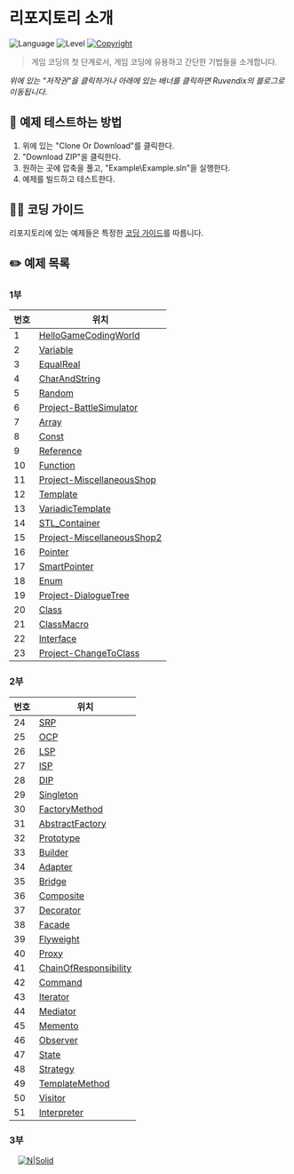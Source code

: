 # 리포지토리 소개
![Language](https://img.shields.io/badge/%ED%94%84%EB%A1%9C%EA%B7%B8%EB%9E%98%EB%B0%8D%20%EC%96%B8%EC%96%B4-C%2B%2B-yellow) ![Level](https://img.shields.io/badge/%EC%88%98%EC%A4%80-%EC%B4%88%EB%B3%B4-orange) [![Copyright](https://img.shields.io/badge/%EC%A0%80%EC%9E%91%EA%B6%8C-Ruvendix-yellowgreen)](https://blog.naver.com/ruvendix) 
> 게임 코딩의 첫 단계로서, 게임 코딩에 유용하고 간단한 기법들을 소개합니다.

*위에 있는 "저작권"을 클릭하거나 아래에 있는 배너를 클릭하면 Ruvendix의 블로그로 이동됩니다.*
&nbsp;
&nbsp;
## 🔧 예제 테스트하는 방법
1. 위에 있는 "Clone Or Download"를 클릭한다.
2. "Download ZIP"을 클릭한다.
3. 원하는 곳에 압축을 풀고, "Example\Example.sln"을 실행한다.
4. 예제를 빌드하고 테스트한다.
&nbsp;
&nbsp;
## 💁‍♂️ 코딩 가이드
리포지토리에 있는 예제들은 특정한 [코딩 가이드](https://ruvendix.blog.me/221533803844)를 따릅니다.
&nbsp;
&nbsp;
## ✏️ 예제 목록
  ### 1부
| 번호 | 위치 |
| ------ | ------ |
| 1 | [HelloGameCodingWorld](https://github.com/ruvendix/CPP-GameCodingStep1/tree/master/Example/001-HelloGameCodingWorld) |
| 2 | [Variable](https://github.com/ruvendix/CPP-GameCodingStep1/tree/master/Example/002-Variable) |
| 3 | [EqualReal](https://github.com/ruvendix/CPP-GameCodingStep1/tree/master/Example/003-EqualReal) |
| 4 | [CharAndString](https://github.com/ruvendix/CPP-GameCodingStep1/tree/master/Example/004-CharAndString) |
| 5 | [Random](https://github.com/ruvendix/CPP-GameCodingStep1/tree/master/Example/005-Random) |
| 6 | [Project-BattleSimulator](https://github.com/ruvendix/CPP-GameCodingStep1/tree/master/Example/006-Project-BattleSimulator) |
| 7 | [Array](https://github.com/ruvendix/CPP-GameCodingStep1/tree/master/Example/007-Array) |
| 8 | [Const](https://github.com/ruvendix/CPP-GameCodingStep1/tree/master/Example/008-Const) |
| 9 | [Reference](https://github.com/ruvendix/CPP-GameCodingStep1/tree/master/Example/009-Reference) |
| 10 | [Function](https://github.com/ruvendix/CPP-GameCodingStep1/tree/master/Example/010-Function) |
| 11 | [Project-MiscellaneousShop](https://github.com/ruvendix/CPP-GameCodingStep1/tree/master/Example/011-Project-MiscellaneousShop) |
| 12 | [Template](https://github.com/ruvendix/CPP-GameCodingStep1/tree/master/Example/012-Template) |
| 13 | [VariadicTemplate](https://github.com/ruvendix/CPP-GameCodingStep1/tree/master/Example/013-VariadicTemplate) |
| 14 | [STL_Container](https://github.com/ruvendix/CPP-GameCodingStep1/tree/master/Example/014-STL_Container) |
| 15 | [Project-MiscellaneousShop2](https://github.com/ruvendix/CPP-GameCodingStep1/tree/master/Example/015-Project-MiscellaneousShop2) |
| 16 | [Pointer](https://github.com/ruvendix/CPP-GameCodingStep1/tree/master/Example/016-Pointer) |
| 17 | [SmartPointer](https://github.com/ruvendix/CPP-GameCodingStep1/tree/master/Example/017-SmartPointer) |
| 18 | [Enum](https://github.com/ruvendix/CPP-GameCodingStep1/tree/master/Example/018-Enum) |
| 19 | [Project-DialogueTree](https://github.com/ruvendix/CPP-GameCodingStep1/tree/master/Example/019-Project-DialogueTree) |
| 20 | [Class](https://github.com/ruvendix/CPP-GameCodingStep1/tree/master/Example/020-Class) |
| 21 | [ClassMacro](https://github.com/ruvendix/CPP-GameCodingStep1/tree/master/Example/021-ClassMacro) |
| 22 | [Interface](https://github.com/ruvendix/CPP-GameCodingStep1/tree/master/Example/022-Interface) |
| 23 | [Project-ChangeToClass](https://github.com/ruvendix/CPP-GameCodingStep1/tree/master/Example/023-Project-ChangeToClass) |

  ### 2부
| 번호 | 위치 |
| ------ | ------ |
| 24 | [SRP](https://github.com/ruvendix/CPP-GameCodingStep1/tree/master/Example/024-SRP) |
| 25 | [OCP](https://github.com/ruvendix/CPP-GameCodingStep1/tree/master/Example/025-OCP) |
| 26 | [LSP](https://github.com/ruvendix/CPP-GameCodingStep1/tree/master/Example/026-LSP) |
| 27 | [ISP](https://github.com/ruvendix/CPP-GameCodingStep1/tree/master/Example/027-ISP) |
| 28 | [DIP](https://github.com/ruvendix/CPP-GameCodingStep1/tree/master/Example/028-DIP) |
| 29 | [Singleton](https://github.com/ruvendix/CPP-GameCodingStep1/tree/master/Example/029-Singleton) |
| 30 | [FactoryMethod](https://github.com/ruvendix/CPP-GameCodingStep1/tree/master/Example/030-FactoryMethod) |
| 31 | [AbstractFactory](https://github.com/ruvendix/CPP-GameCodingStep1/tree/master/Example/031-AbstractFactory) |
| 32 | [Prototype](https://github.com/ruvendix/CPP-GameCodingStep1/tree/master/Example/032-Prototype) |
| 33 | [Builder](https://github.com/ruvendix/CPP-GameCodingStep1/tree/master/Example/033-Builder) |
| 34 | [Adapter](https://github.com/ruvendix/CPP-GameCodingStep1/tree/master/Example/034-Adapter) |
| 35 | [Bridge](https://github.com/ruvendix/CPP-GameCodingStep1/tree/master/Example/035-Bridge) |
| 36 | [Composite](https://github.com/ruvendix/CPP-GameCodingStep1/tree/master/Example/036-Composite) |
| 37 | [Decorator](https://github.com/ruvendix/CPP-GameCodingStep1/tree/master/Example/037-Decorator) |
| 38 | [Facade](https://github.com/ruvendix/CPP-GameCodingStep1/tree/master/Example/038-Facade) |
| 39 | [Flyweight](https://github.com/ruvendix/CPP-GameCodingStep1/tree/master/Example/039-Flyweight) |
| 40 | [Proxy](https://github.com/ruvendix/CPP-GameCodingStep1/tree/master/Example/040-Proxy) |
| 41 | [ChainOfResponsibility](https://github.com/ruvendix/CPP-GameCodingStep1/tree/master/Example/041-ChainOfResponsibility) |
| 42 | [Command](https://github.com/ruvendix/CPP-GameCodingStep1/tree/master/Example/042-Command) |
| 43 | [Iterator](https://github.com/ruvendix/CPP-GameCodingStep1/tree/master/Example/043-Iterator) |
| 44 | [Mediator](https://github.com/ruvendix/CPP-GameCodingStep1/tree/master/Example/044-Mediator) |
| 45 | [Memento](https://github.com/ruvendix/CPP-GameCodingStep1/tree/master/Example/045-Memento) |
| 46 | [Observer](https://github.com/ruvendix/CPP-GameCodingStep1/tree/master/Example/046-Observer) |
| 47 | [State](https://github.com/ruvendix/CPP-GameCodingStep1/tree/master/Example/047-State) |
| 48 | [Strategy](https://github.com/ruvendix/CPP-GameCodingStep1/tree/master/Example/048-Strategy) |
| 49 | [TemplateMethod](https://github.com/ruvendix/CPP-GameCodingStep1/tree/master/Example/049-TemplateMethod) |
| 50 | [Visitor](https://github.com/ruvendix/CPP-GameCodingStep1/tree/master/Example/050-Visitor) |
| 51 | [Interpreter](https://github.com/ruvendix/CPP-GameCodingStep1/tree/master/Example/051-Interpreter) |

  ### 3부
&nbsp;
&nbsp;
   [![N|Solid](http://postfiles16.naver.net/20141225_207/ruvendix_1419442417256kgVA5_PNG/%BA%ED%B7%CE%B1%D7_%C5%B8%C0%CC%C6%B22.png?type=w1)](https://blog.naver.com/ruvendix)
